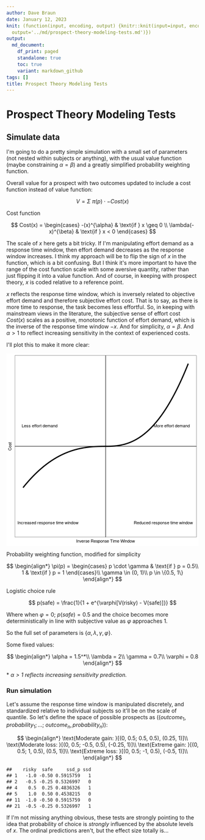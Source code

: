 ```yaml
---
author: Dave Braun
date: January 12, 2023
knit: (function(input, encoding, output) {knitr::knit(input=input, encoding = encoding,
  output='../md/prospect-theory-modeling-tests.md')})
output:
  md_document:
    df_print: paged
    standalone: true
    toc: true
    variant: markdown_github
tags: []
title: Prospect Theory Modeling Tests
---
```

   
# Prospect Theory Modeling Tests   
   
## Simulate data   
   
I'm going to do a pretty simple simulation with a small set of parameters (not nested within subjects or anything), with the usual value function (maybe constraining $\alpha = \beta$) and a greatly simplified probability weighting function.   
   
Overall value for a prospect with two outcomes updated to include a cost function instead of value function:   
   
$$
V = \Sigma~\pi(p)\cdot -Cost(x)
$$   
   
Cost function   
   
$$
Cost(x) = \begin{cases}
-(x)^{\alpha} & \text{if } x \geq 0 \\
\lambda(-x)^{\beta} & \text{if } x < 0
\end{cases}
$$   
   
The scale of $x$ here gets a bit tricky. If I'm manipulating effort demand as a response time window, then effort demand decreases as the response window increases. I think my approach will be to flip the sign of $x$ in the function, which is a bit confusing. But I think it's more important to have the range of the cost function scale with some aversive quantity, rather than just flipping it into a value function. And of course, in keeping with prospect theory, $x$ is coded relative to a reference point.   
   
$x$ reflects the response time window, which is inversely related to objective effort demand and therefore subjective effort cost. That is to say, as there is more time to response, the task becomes less effortful. So, in keeping with mainstream views in the literature, the subjective sense of effort cost $Cost(x)$ scales as a positive, monotonic function of effort demand, which is the inverse of the response time window $-x$. And for simplicity, $\alpha = \beta$. And $\alpha > 1$ to reflect increasing sensitivity in the context of experienced costs.   
   
I'll plot this to make it more clear:   
   
<img src="figures/plot-value-function-1.png" title="plot of chunk plot-value-function" alt="plot of chunk plot-value-function" style="display: block; margin: auto;" />   
   
   
Probability weighting function, modified for simplicity   
   
   
$$
\begin{align*}
\pi(p) = \begin{cases}
p \cdot \gamma & \text{if } p = 0.5\\
1 & \text{if } p = 1
\end{cases}\\
\gamma \in (0, 1)\\
p \in \{0.5, 1\}
\end{align*}
$$   
   
Logistic choice rule   
   
   
$$
p(safe) = \frac{1}{1 + e^{\varphi[V(risky) - V(safe)]}}
$$   
   
Where when $\varphi=0;~p(safe)=0.5$ and the choice becomes more   
deterministically in line with subjective value as $\varphi$ approaches $1$.   
   
So the full set of parameters is $\{\alpha, \lambda, \gamma, \varphi\}$.   
   
Some fixed values:   
   
   
$$
\begin{align*}
\alpha = 1.5^*\\
\lambda = 2\\
\gamma = 0.7\\
\varphi = 0.8
\end{align*}
$$   
   
\* *$\alpha>1$ reflects increasing sensitivity prediction.*   
   
### Run simulation   
   
Let's assume the response time window is manipulated discretely, and standardized relative to individual subjects so it'll be on the scale of quantile. So let's define the space of possible prospects as ($(outcome_1, probability_1; \ldots;~outcome_n, probability_n)$):   
   
   
$$
\begin{align*}
\text{Moderate gain: }[(0, 0.5; 0.5, 0.5), (0.25, 1)]\\
\text{Moderate loss: }[(0, 0.5; -0.5, 0.5), (-0.25, 1)]\\
\text{Extreme gain: }[(0, 0.5; 1, 0.5), (0.5, 1)]\\
\text{Extreme loss: }[(0, 0.5; -1, 0.5), (-0.5, 1)]\\
\end{align*}
$$   
   
   
   
```
##    risky  safe     ssd_p ssd
## 1   -1.0 -0.50 0.5915759   1
## 2   -0.5 -0.25 0.5326997   0
## 4    0.5  0.25 0.4836326   1
## 5    1.0  0.50 0.4538215   0
## 11  -1.0 -0.50 0.5915759   0
## 21  -0.5 -0.25 0.5326997   1
```
   
    
   
   
If I'm not missing anything obvious, these tests are strongly pointing to the idea that probability of choice is *strongly* influenced by the absolute levels of $x$. The ordinal predictions aren't, but the effect size totally is...